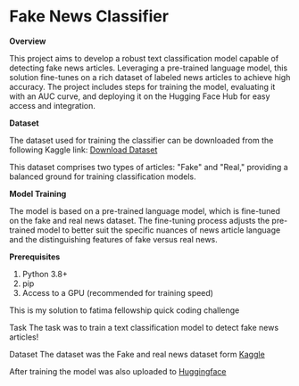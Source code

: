 # Fake News Classifier

**Overview**

This project aims to develop a robust text classification model capable of detecting fake news articles. Leveraging a pre-trained language model, this solution fine-tunes on a rich dataset of labeled news articles to achieve high accuracy. The project includes steps for training the model, evaluating it with an AUC curve, and deploying it on the Hugging Face Hub for easy access and integration.

**Dataset**

The dataset used for training the classifier can be downloaded from the following Kaggle link:
[Download Dataset](https://www.kaggle.com/clmentbisaillon/fake-and-real-news-dataset)

This dataset comprises two types of articles: "Fake" and "Real," providing a balanced ground for training classification models.

**Model Training**

The model is based on a pre-trained language model, which is fine-tuned on the fake and real news dataset. The fine-tuning process adjusts the pre-trained model to better suit the specific nuances of news article language and the distinguishing features of fake versus real news.

**Prerequisites**

  1. Python 3.8+
  2. pip
  3. Access to a GPU (recommended for training speed)

This is my solution to fatima fellowship quick coding challenge

Task
The task was to train a text classification model to detect fake news articles!

Dataset
The dataset was the Fake and real news dataset form [Kaggle](https://www.kaggle.com/clmentbisaillon/fake-and-real-news-dataset)

After training the model was also uploaded to [Huggingface](https://huggingface.co/yinde/fatimah_fake_news_bert) 
